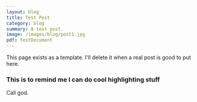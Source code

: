 ```yaml
---
layout: blog
title: Test Post
category: blog
summary: A test post.
image: /images/blog/post1.jpg
pdf: testDocument
---
```


This page exists as a template. I'll delete it when a real post is good to put here.

### This is to remind me I can do cool highlighting stuff

Call god.
